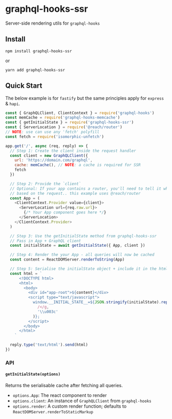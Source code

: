 # graphql-hooks-ssr

Server-side rendering utils for `graphql-hooks`

## Install

`npm install graphql-hooks-ssr`

or

`yarn add graphql-hooks-ssr`

## Quick Start

The below example is for `fastify` but the same principles apply for `express` & `hapi`.

```js
const { GraphQLClient, ClientContext } = require('graphql-hooks')
const memCache = require('graphql-hooks-memcache')
const { getInitialState } = require('graphql-hooks-ssr')
const { ServerLocation } = require('@reach/router')
// NOTE: use can use any 'fetch' polyfill
const fetch = require('isomorphic-unfetch')

app.get('/', async (req, reply) => {
  // Step 1: Create the client inside the request handler
  const client = new GraphQLClient({
    url: 'https://domain.com/graphql',
    cache: memCache(), // NOTE: a cache is required for SSR
    fetch
  })

  // Step 2: Provide the `client`
  // Optional: If your app contains a router, you'll need to tell it which route the user is on
  // based on the request.. this example uses @reach/router
  const App = (
    <ClientContext.Provider value={client}>
      <ServerLocation url={req.raw.url}>
        {/* Your App component goes here */}
      </ServerLocation>
    </ClientContext.Provider>
  )

  // Step 3: Use the getInitialState method from graphql-hooks-ssr
  // Pass in App + GraphQL client
  const initialState = await getInitialState({ App, client })

  // Step 4: Render the your App - all queries will now be cached
  const content = ReactDOMServer.renderToString(App)

  // Step 5: Serialise the initialState object + include it in the html payload
  const html = `
      <!DOCTYPE html>
      <html>
        <body>
          <div id="app-root">${content}</div>
          <script type="text/javascript">
            window.__INITIAL_STATE__=${JSON.stringify(initialState).replace(
              /</g,
              '\\u003c'
            )};
          </script>
        </body>
      </html>
    `

  reply.type('text/html').send(html)
})
```

### API

#### `getInitialState(options)`

Returns the serialisable cache after fetching all queries.

- `options.App`: The react component to render
- `options.client`: An instance of `GraphQLClient` from `graphql-hooks`
- `options.render`: A custom render function; defaults to `ReactDOMServer.renderToStaticMarkup`
